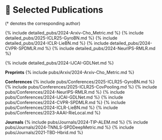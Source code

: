 # 📝 Selected Publications 
(† denotes the corresponding author) 

{% include detailed_pubs/2024-Arxiv-Cho_Metric.md %}
{% include detailed_pubs/2025-ICLR25-GyroBN.md %}
{% include detailed_pubs/2024-ICLR-LieBN.md %}
{% include detailed_pubs/2024-CVPR-SPDMLR.md %}
{% include detailed_pubs/2024-NeurIPS-RMLR.md %}
<!-- {% include detailed_pubs/2024-TIP-ALEM.md %} -->
{% include detailed_pubs/2024-IJCAI-GDLNet.md %}



**Preprints**
{% include pubs/Arxiv/2024-Arxiv-Cho_Metric.md %}

**Conferences**
{% include pubs/Conferences/2025-ICLR25-GyroBN.md %}
{% include pubs/Conferences/2025-ICLR25-CovPooling.md %}
{% include pubs/Conferences/2024-NeurIPS-RMLR.md %}
{% include pubs/Conferences/2024-IJCAI-GDLNet.md %}
{% include pubs/Conferences/2024-CVPR-SPDMLR.md %}
{% include pubs/Conferences/2024-ICLR-LieBN.md %}
{% include pubs/Conferences/2023-AAAI-RieLocal.md %}

**Journals**
{% include pubs/Journals/2024-TIP-ALEM.md %}
{% include pubs/Journals/2024-TNNLS-SPDDeepMetric.md %}
{% include pubs/Journals/2021-TBD-Hbrid.md %}
